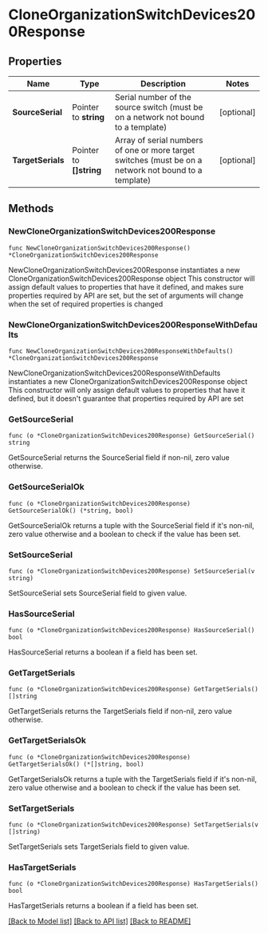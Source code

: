 # CloneOrganizationSwitchDevices200Response

## Properties

Name | Type | Description | Notes
------------ | ------------- | ------------- | -------------
**SourceSerial** | Pointer to **string** | Serial number of the source switch (must be on a network not bound to a template) | [optional] 
**TargetSerials** | Pointer to **[]string** | Array of serial numbers of one or more target switches (must be on a network not bound to a template) | [optional] 

## Methods

### NewCloneOrganizationSwitchDevices200Response

`func NewCloneOrganizationSwitchDevices200Response() *CloneOrganizationSwitchDevices200Response`

NewCloneOrganizationSwitchDevices200Response instantiates a new CloneOrganizationSwitchDevices200Response object
This constructor will assign default values to properties that have it defined,
and makes sure properties required by API are set, but the set of arguments
will change when the set of required properties is changed

### NewCloneOrganizationSwitchDevices200ResponseWithDefaults

`func NewCloneOrganizationSwitchDevices200ResponseWithDefaults() *CloneOrganizationSwitchDevices200Response`

NewCloneOrganizationSwitchDevices200ResponseWithDefaults instantiates a new CloneOrganizationSwitchDevices200Response object
This constructor will only assign default values to properties that have it defined,
but it doesn't guarantee that properties required by API are set

### GetSourceSerial

`func (o *CloneOrganizationSwitchDevices200Response) GetSourceSerial() string`

GetSourceSerial returns the SourceSerial field if non-nil, zero value otherwise.

### GetSourceSerialOk

`func (o *CloneOrganizationSwitchDevices200Response) GetSourceSerialOk() (*string, bool)`

GetSourceSerialOk returns a tuple with the SourceSerial field if it's non-nil, zero value otherwise
and a boolean to check if the value has been set.

### SetSourceSerial

`func (o *CloneOrganizationSwitchDevices200Response) SetSourceSerial(v string)`

SetSourceSerial sets SourceSerial field to given value.

### HasSourceSerial

`func (o *CloneOrganizationSwitchDevices200Response) HasSourceSerial() bool`

HasSourceSerial returns a boolean if a field has been set.

### GetTargetSerials

`func (o *CloneOrganizationSwitchDevices200Response) GetTargetSerials() []string`

GetTargetSerials returns the TargetSerials field if non-nil, zero value otherwise.

### GetTargetSerialsOk

`func (o *CloneOrganizationSwitchDevices200Response) GetTargetSerialsOk() (*[]string, bool)`

GetTargetSerialsOk returns a tuple with the TargetSerials field if it's non-nil, zero value otherwise
and a boolean to check if the value has been set.

### SetTargetSerials

`func (o *CloneOrganizationSwitchDevices200Response) SetTargetSerials(v []string)`

SetTargetSerials sets TargetSerials field to given value.

### HasTargetSerials

`func (o *CloneOrganizationSwitchDevices200Response) HasTargetSerials() bool`

HasTargetSerials returns a boolean if a field has been set.


[[Back to Model list]](../README.md#documentation-for-models) [[Back to API list]](../README.md#documentation-for-api-endpoints) [[Back to README]](../README.md)


